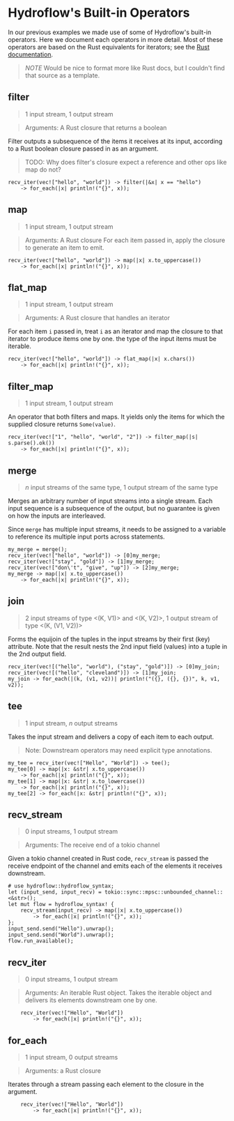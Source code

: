 # Hydroflow's Built-in Operators

In our previous examples we made use of some of Hydroflow's built-in operators.
Here we document each operators in more detail. Most of these operators
are based on the Rust equivalents for iterators; see the [Rust documentation](https://doc.rust-lang.org/std/iter/trait.Iterator.html).

> *NOTE* Would be nice to format more like Rust docs, but I couldn't find that source as a template.

## filter

> 1 input stream, 1 output stream

> Arguments: A Rust closure that returns a boolean

Filter outputs a subsequence of the items it receives at its input, according to a
Rust boolean closure passed in as an argument.

> TODO: Why does filter's closure expect a reference and other ops like map do not?

```rust,ignore
recv_iter(vec!["hello", "world"]) -> filter(|&x| x == "hello")
    -> for_each(|x| println!("{}", x));
```

## map

> 1 input stream, 1 output stream

> Arguments: A Rust closure
For each item passed in, apply the closure to generate an item to emit.

```rust,ignore
recv_iter(vec!["hello", "world"]) -> map(|x| x.to_uppercase())
    -> for_each(|x| println!("{}", x));
```

## flat_map

> 1 input stream, 1 output stream

> Arguments: A Rust closure that handles an iterator

For each item `i` passed in, treat `i` as an iterator and map the closure to that
iterator to produce items one by one. the type of the input items must be iterable.

```rust,ignore
recv_iter(vec!["hello", "world"]) -> flat_map(|x| x.chars())
    -> for_each(|x| println!("{}", x));
```

## filter_map

> 1 input stream, 1 output stream

An operator that both filters and maps. It yields only the items for which the supplied closure returns `Some(value)`.

```rust,ignore
recv_iter(vec!["1", "hello", "world", "2"]) -> filter_map(|s| s.parse().ok())
    -> for_each(|x| println!("{}", x));
```

## merge

> *n* input streams of the same type, 1 output stream of the same type

Merges an arbitrary number of input streams into a single stream. Each input sequence is a subsequence of the output, but no guarantee is given on how the inputs are interleaved.

Since `merge` has multiple input streams, it needs to be assigned to
a variable to reference its multiple input ports across statements.

```rust,ignore
my_merge = merge();
recv_iter(vec!["hello", "world"]) -> [0]my_merge;
recv_iter(vec!["stay", "gold"]) -> [1]my_merge;
recv_iter(vec!["don\'t", "give", "up"]) -> [2]my_merge;
my_merge -> map(|x| x.to_uppercase()) 
    -> for_each(|x| println!("{}", x));
```

## join

> 2 input streams of type <(K, V1)> and <(K, V2)>, 1 output stream of type <(K, (V1, V2))>

Forms the equijoin of the tuples in the input streams by their first (key) attribute. Note that the result nests the 2nd input field (values) into a tuple in the 2nd output field.

```rust,ignore
recv_iter(vec![("hello", "world"), ("stay", "gold")]) -> [0]my_join;
recv_iter(vec![("hello", "cleveland")]) -> [1]my_join;
my_join -> for_each(|(k, (v1, v2))| println!("({}, ({}, {})", k, v1, v2));
```

## tee

> 1 input stream, *n* output streams

Takes the input stream and delivers a copy of each item to each output.
> Note: Downstream operators may need explicit type annotations.

```rust,ignore
my_tee = recv_iter(vec!["Hello", "World"]) -> tee();
my_tee[0] -> map(|x: &str| x.to_uppercase())
    -> for_each(|x| println!("{}", x));
my_tee[1] -> map(|x: &str| x.to_lowercase())
    -> for_each(|x| println!("{}", x));
my_tee[2] -> for_each(|x: &str| println!("{}", x));
```

## recv_stream

> 0 input streams, 1 output stream

> Arguments: The receive end of a tokio channel

Given a tokio channel created in Rust code, `recv_stream` 
is passed the receive endpoint of the channel and emits each of the
elements it receives downstream.

```rust,ignore
# use hydroflow::hydroflow_syntax;
let (input_send, input_recv) = tokio::sync::mpsc::unbounded_channel::<&str>();
let mut flow = hydroflow_syntax! {
    recv_stream(input_recv) -> map(|x| x.to_uppercase()) 
        -> for_each(|x| println!("{}", x));
};
input_send.send("Hello").unwrap();
input_send.send("World").unwrap();
flow.run_available();
```

## recv_iter

> 0 input streams, 1 output stream

> Arguments: An iterable Rust object.
Takes the iterable object and delivers its elements downstream
one by one.

```rust,ignore
    recv_iter(vec!["Hello", "World"])
        -> for_each(|x| println!("{}", x));
```

## for_each

> 1 input stream, 0 output streams

> Arguments: a Rust closure

Iterates through a stream passing each element to the closure in the
argument.

```rust,ignore
    recv_iter(vec!["Hello", "World"])
        -> for_each(|x| println!("{}", x));
```